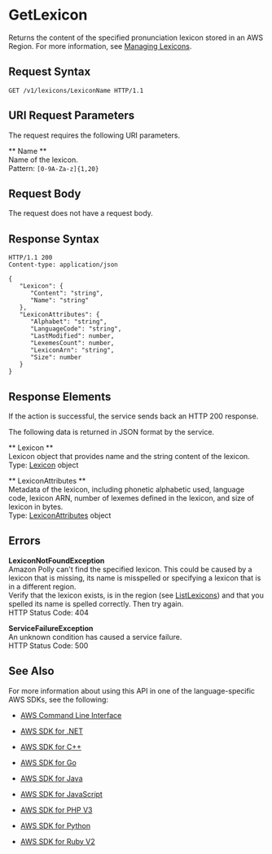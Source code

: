 # GetLexicon<a name="API_GetLexicon"></a>

Returns the content of the specified pronunciation lexicon stored in an AWS Region\. For more information, see [Managing Lexicons](http://docs.aws.amazon.com/polly/latest/dg/managing-lexicons.html)\.

## Request Syntax<a name="API_GetLexicon_RequestSyntax"></a>

```
GET /v1/lexicons/LexiconName HTTP/1.1
```

## URI Request Parameters<a name="API_GetLexicon_RequestParameters"></a>

The request requires the following URI parameters\.

 ** Name **   
Name of the lexicon\.  
Pattern: `[0-9A-Za-z]{1,20}` 

## Request Body<a name="API_GetLexicon_RequestBody"></a>

The request does not have a request body\.

## Response Syntax<a name="API_GetLexicon_ResponseSyntax"></a>

```
HTTP/1.1 200
Content-type: application/json

{
   "Lexicon": { 
      "Content": "string",
      "Name": "string"
   },
   "LexiconAttributes": { 
      "Alphabet": "string",
      "LanguageCode": "string",
      "LastModified": number,
      "LexemesCount": number,
      "LexiconArn": "string",
      "Size": number
   }
}
```

## Response Elements<a name="API_GetLexicon_ResponseElements"></a>

If the action is successful, the service sends back an HTTP 200 response\.

The following data is returned in JSON format by the service\.

 ** Lexicon **   
Lexicon object that provides name and the string content of the lexicon\.   
Type: [Lexicon](API_Lexicon.md) object

 ** LexiconAttributes **   
Metadata of the lexicon, including phonetic alphabetic used, language code, lexicon ARN, number of lexemes defined in the lexicon, and size of lexicon in bytes\.  
Type: [LexiconAttributes](API_LexiconAttributes.md) object

## Errors<a name="API_GetLexicon_Errors"></a>

 **LexiconNotFoundException**   
Amazon Polly can't find the specified lexicon\. This could be caused by a lexicon that is missing, its name is misspelled or specifying a lexicon that is in a different region\.  
Verify that the lexicon exists, is in the region \(see [ListLexicons](API_ListLexicons.md)\) and that you spelled its name is spelled correctly\. Then try again\.  
HTTP Status Code: 404

 **ServiceFailureException**   
An unknown condition has caused a service failure\.  
HTTP Status Code: 500

## See Also<a name="API_GetLexicon_SeeAlso"></a>

For more information about using this API in one of the language\-specific AWS SDKs, see the following:

+  [AWS Command Line Interface](http://docs.aws.amazon.com/goto/aws-cli/polly-2016-06-10/GetLexicon) 

+  [AWS SDK for \.NET](http://docs.aws.amazon.com/goto/DotNetSDKV3/polly-2016-06-10/GetLexicon) 

+  [AWS SDK for C\+\+](http://docs.aws.amazon.com/goto/SdkForCpp/polly-2016-06-10/GetLexicon) 

+  [AWS SDK for Go](http://docs.aws.amazon.com/goto/SdkForGoV1/polly-2016-06-10/GetLexicon) 

+  [AWS SDK for Java](http://docs.aws.amazon.com/goto/SdkForJava/polly-2016-06-10/GetLexicon) 

+  [AWS SDK for JavaScript](http://docs.aws.amazon.com/goto/AWSJavaScriptSDK/polly-2016-06-10/GetLexicon) 

+  [AWS SDK for PHP V3](http://docs.aws.amazon.com/goto/SdkForPHPV3/polly-2016-06-10/GetLexicon) 

+  [AWS SDK for Python](http://docs.aws.amazon.com/goto/boto3/polly-2016-06-10/GetLexicon) 

+  [AWS SDK for Ruby V2](http://docs.aws.amazon.com/goto/SdkForRubyV2/polly-2016-06-10/GetLexicon) 